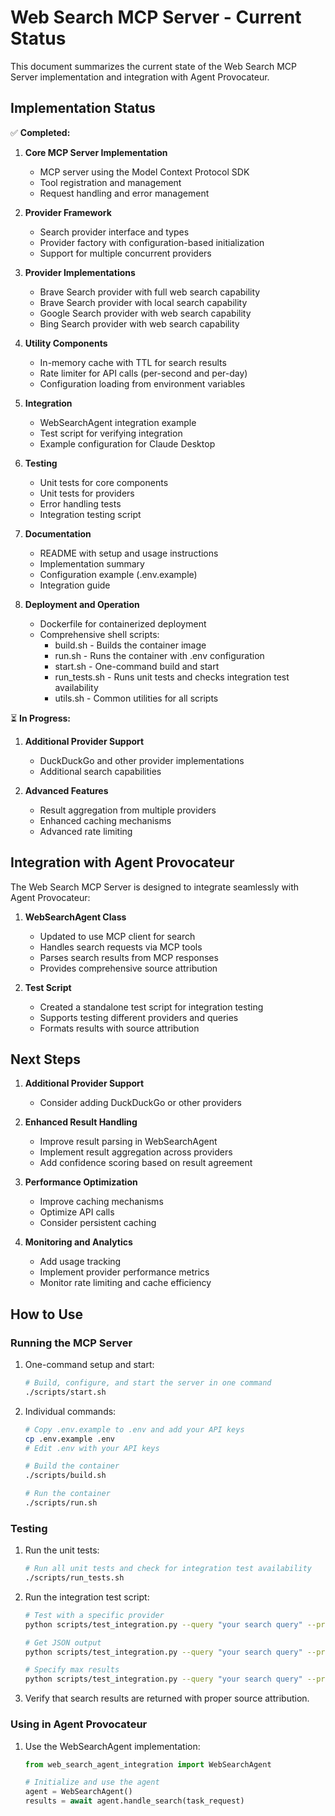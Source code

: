 # Web Search MCP Server - Current Status

This document summarizes the current state of the Web Search MCP Server implementation and integration with Agent Provocateur.

## Implementation Status

✅ **Completed:**

1. **Core MCP Server Implementation**
   - MCP server using the Model Context Protocol SDK
   - Tool registration and management
   - Request handling and error management

2. **Provider Framework**
   - Search provider interface and types
   - Provider factory with configuration-based initialization
   - Support for multiple concurrent providers

3. **Provider Implementations**
   - Brave Search provider with full web search capability
   - Brave Search provider with local search capability
   - Google Search provider with web search capability
   - Bing Search provider with web search capability

4. **Utility Components**
   - In-memory cache with TTL for search results
   - Rate limiter for API calls (per-second and per-day)
   - Configuration loading from environment variables

5. **Integration**
   - WebSearchAgent integration example
   - Test script for verifying integration
   - Example configuration for Claude Desktop

6. **Testing**
   - Unit tests for core components
   - Unit tests for providers
   - Error handling tests
   - Integration testing script

7. **Documentation**
   - README with setup and usage instructions
   - Implementation summary
   - Configuration example (.env.example)
   - Integration guide

8. **Deployment and Operation**
   - Dockerfile for containerized deployment
   - Comprehensive shell scripts:
     - build.sh - Builds the container image
     - run.sh - Runs the container with .env configuration
     - start.sh - One-command build and start
     - run_tests.sh - Runs unit tests and checks integration test availability
     - utils.sh - Common utilities for all scripts

⏳ **In Progress:**

1. **Additional Provider Support**
   - DuckDuckGo and other provider implementations
   - Additional search capabilities

2. **Advanced Features**
   - Result aggregation from multiple providers
   - Enhanced caching mechanisms
   - Advanced rate limiting

## Integration with Agent Provocateur

The Web Search MCP Server is designed to integrate seamlessly with Agent Provocateur:

1. **WebSearchAgent Class**
   - Updated to use MCP client for search
   - Handles search requests via MCP tools
   - Parses search results from MCP responses
   - Provides comprehensive source attribution

2. **Test Script**
   - Created a standalone test script for integration testing
   - Supports testing different providers and queries
   - Formats results with source attribution

## Next Steps

1. **Additional Provider Support**
   - Consider adding DuckDuckGo or other providers

2. **Enhanced Result Handling**
   - Improve result parsing in WebSearchAgent
   - Implement result aggregation across providers
   - Add confidence scoring based on result agreement

3. **Performance Optimization**
   - Improve caching mechanisms
   - Optimize API calls
   - Consider persistent caching

4. **Monitoring and Analytics**
   - Add usage tracking
   - Implement provider performance metrics
   - Monitor rate limiting and cache efficiency

## How to Use

### Running the MCP Server

1. One-command setup and start:
   ```bash
   # Build, configure, and start the server in one command
   ./scripts/start.sh
   ```

2. Individual commands:
   ```bash
   # Copy .env.example to .env and add your API keys
   cp .env.example .env
   # Edit .env with your API keys
   
   # Build the container
   ./scripts/build.sh
   
   # Run the container
   ./scripts/run.sh
   ```

### Testing

1. Run the unit tests:
   ```bash
   # Run all unit tests and check for integration test availability
   ./scripts/run_tests.sh
   ```

2. Run the integration test script:
   ```bash
   # Test with a specific provider
   python scripts/test_integration.py --query "your search query" --provider brave
   
   # Get JSON output
   python scripts/test_integration.py --query "your search query" --provider google --json
   
   # Specify max results
   python scripts/test_integration.py --query "your search query" --provider bing --max-results 10
   ```

3. Verify that search results are returned with proper source attribution.

### Using in Agent Provocateur

1. Use the WebSearchAgent implementation:
   ```python
   from web_search_agent_integration import WebSearchAgent
   
   # Initialize and use the agent
   agent = WebSearchAgent()
   results = await agent.handle_search(task_request)
   ```